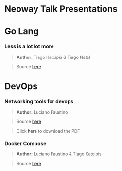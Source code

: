 Neoway Talk Presentations
===

# Go Lang

### Less is a lot lot more

> **Author:** Tiago Katcipis & Tiago Natel

> Source [here](https://github.com/lborguetti/presentations/tree/master/golang/less-is-a-lot-lot-more)


# DevOps

### Networking tools for devops

> **Author:** Luciano Faustino

> Source [here](https://github.com/lborguetti/presentations/tree/master/devops/networking-tools-for-devops)

> Click [here](https://github.com/lborguetti/presentations/raw/master/devops/networking-tools-for-devops/pdf/Network%20Tools%20for%20DevOps.pdf) to download the PDF

### Docker Compose

> **Author:** Luciano Faustino & Tiago Katcipis

> Source [here](https://github.com/lborguetti/TDC2015)
